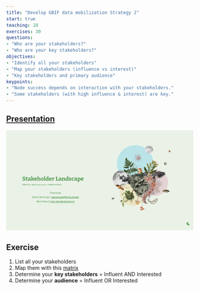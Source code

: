 ```yaml
---
title: "Develop GBIF data mobilization Strategy 2"
start: true
teaching: 10
exercises: 30
questions:
- "Who are your stakeholders?"
- "Who are your key stakeholders?"
objectives:
- "Identify all your stakeholders"
- "Map your stakeholders (influence vs interest)"
- "Key stakeholders and primary audience"
keypoints:
- "Node success depends on interaction with your stakeholders."
- "Some stakeholders (with high influence & interest) are key."
---
```


## [Presentation](https://docs.google.com/presentation/d/1ad2hfTNhz2aR4YwYp9AUoJtsff_2rZ4F7j4c3E_i4xU/edit?usp=sharing)

![Stakeholders Landscape](/assets/img/StakeholdersLandscape.png)

## Exercise
1. List all your stakeholders
2. Map them with this [matrix](https://docs.google.com/document/d/1N8jP9_v5VOwqQE9dkMGd_7n65ePX_cpo/edit?usp=sharing&ouid=118017812408214394105&rtpof=true&sd=true)
4. Determine your **key stakeholders** = Influent AND Interested
5. Determine your **audience** = Influent OR Interested

